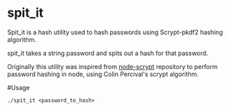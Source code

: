 # spit_it
Spit_it is a hash utility used to hash passwords using Scrypt-pkdf2 hashing algorithm.

spit_it takes a string password and spits out a hash for that password.

Originally this utility was inspired from [node-scrypt](https://github.com/barrysteyn/node-scrypt) repository to perform password hashing in node, using Colin Percival's scrypt algorithm.


#Usage

```./spit_it <password_to_hash> ```

